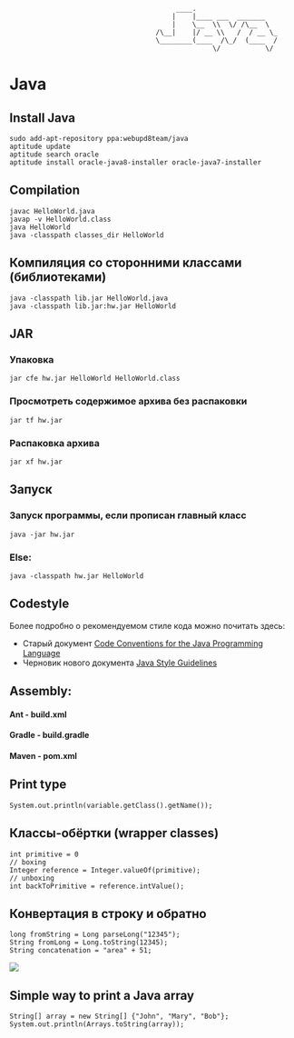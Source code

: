 ```
                                         ____.                    
                                        |    |____ ___  _______   
                                        |    \__  \\  \/ /\__  \  
                                    /\__|    |/ __ \\   /  / __ \_
                                    \________(____  /\_/  (____  /
                                                  \/           \/ 
  ``` 
  
# Java

## Install Java
```
sudo add-apt-repository ppa:webupd8team/java
aptitude update
aptitude search oracle
aptitude install oracle-java8-installer oracle-java7-installer
```

## Compilation
```
javac HelloWorld.java
javap -v HelloWorld.class 
java HelloWorld
java -classpath classes_dir HelloWorld
```

## Компиляция со сторонними классами (библиотеками)
```
java -classpath lib.jar HelloWorld.java
java -classpath lib.jar:hw.jar HelloWorld
```

## JAR
### Упаковка
```
jar cfe hw.jar HelloWorld HelloWorld.class
```

### Просмотреть содержимое архива без распаковки
```
jar tf hw.jar
```

### Распаковка архива
```
jar xf hw.jar
```

## Запуск
### Запуск программы, если прописан главный класс
```
java -jar hw.jar
```
### Else:
```
java -classpath hw.jar HelloWorld
```

## Codestyle
Более подробно о рекомендуемом стиле кода можно почитать здесь:
* Старый документ [Code Conventions for the Java Programming Language](http://www.oracle.com/technetwork/java/javase/documentation/codeconvtoc-136057.html)
* Черновик нового документа [Java Style Guidelines](http://cr.openjdk.java.net/~alundblad/styleguide/index-v6.html)

## Assembly:
#### Ant - build.xml
#### Gradle - build.gradle
#### Maven - pom.xml

## Print type
```
System.out.println(variable.getClass().getName());
```

## Классы-обёртки (wrapper classes)
```
int primitive = 0
// boxing
Integer reference = Integer.valueOf(primitive);
// unboxing
int backToPrimitive = reference.intValue();
```

## Конвертация в строку и обратно
```
long fromString = Long parseLong("12345");
String fromLong = Long.toString(12345);
String concatenation = "area" + 51;
```

![](https://ucarecdn.com/89855d97-d6ad-4a79-bffa-7786d8eae311/)

## Simple way to print a Java array
```
String[] array = new String[] {"John", "Mary", "Bob"};
System.out.println(Arrays.toString(array));
```
